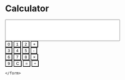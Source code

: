 <!DOCTYPE html>
<html lang="en">
<head>
    <meta charset="UTF-8">
    <meta name="viewport" content="width=device-width, initial-scale=1.0">
    <title>Calculator</title>
    <link rel="stylesheet" href="style.css">
</head>
<body>
    <h1> Calculator</h1>
    <form action="" name="clc">
        <input type="text" name="display" style="width: 370px; height: 70px; background-color: wh;color: black;"><br>
        <input class="btn" type="button" value="0" onclick="clc.display.value += '0'" style="background-color: white;">
        <input class="btn" type="button" value="1" onclick="clc.display.value += '1'" style="background-color: white;">
        <input class="btn" type="button" value="2" onclick="clc.display.value += '2'" style="background-color: white;">
        <input class="btn" type="button" value="+" onclick="clc.display.value += '+'" style=" background-color: white;"><br>
        <input class="btn" type="button" value="3" onclick="clc.display.value += '3'" style="background-color: white;">
        <input class="btn" type="button" value="4" onclick="clc.display.value += '4'" style="background-color: white;">
        <input class="btn" type="button" value="5" onclick="clc.display.value += '5'" style="background-color: white;">
        <input class="btn" type="button" value="-" onclick="clc.display.value += '-'" style="background-color: white;"><br>
        <input class="btn" type="button" value="6" onclick="clc.display.value += '6'" style="background-color: white;">
        <input class="btn" type="button" value="7" onclick="clc.display.value += '7'" style="background-color: white;">
        <input class="btn" type="button" value="8" onclick="clc.display.value += '8'" style="background-color: white;">
        <input class="btn" type="button" value="×" onclick="clc.display.value += '×'" style="background-color: white;"><br>
        <input class="btn" type="button" value="9" onclick="clc.display.value += '9'" style="background-color: white;">
        <input class="btn" type="button" value="C" onclick="clc.display.value =''" style="background-color: white;">
        <input class="btn" type="button" value="=" onclick="clc.display.value ='I MISS YOU'" style="background-color: white;">
        <input class="btn" type="button" value="&#247;" onclick="clc.display.value += '/'" style="background-color: white;">

    </form>
</body>
</html>
